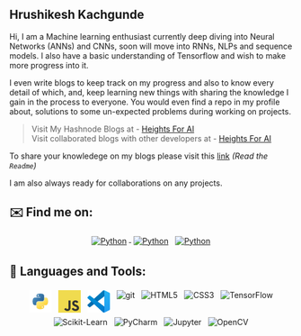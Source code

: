 ## Hrushikesh Kachgunde

 Hi, I am a Machine learning enthusiast currently deep diving into Neural Networks (ANNs) and CNNs, soon will move into RNNs, NLPs and sequence models. I also have a basic understanding of Tensorflow and wish to make more progress into it.

 I even write blogs to keep track on my progress and also to know every detail of which, and, keep learning new things with sharing the knowledge I gain in the process to everyone. You would even find a repo in my profile about, solutions to some un-expected problems during working on projects. <br>
> Visit My Hashnode Blogs at - [Heights For AI](https://heightsforai.hashnode.dev/) <br>
> Visit collaborated blogs with other developers at - [Heights For AI](https://hrushi11.github.io/Heights-for-AI/)

To share your knowledege on my blogs please visit this [link](https://github.com/Hrushi11/Hrushi11.github.io) *(Read the `Readme`)*

I am also always ready for collaborations on any projects. 

## ✉️ Find me on:

<!-- <p align="center">
 <a href="https://heightsforai.hashnode.dev/"" target="_blank" rel="noopener noreferrer"> <img src="https://raw.githubusercontent.com/iconic/open-iconic/master/svg/globe.svg" alt="Python" height="40" style="vertical-align:top; margin:4px"> </a>
 <a href="https://www.linkedin.com/in/hrushikesh-kachgunde-73a90b186/" target="_blank" rel="noopener noreferrer"> <img src="https://cdn.jsdelivr.net/npm/simple-icons@v3/icons/linkedin.svg" alt="Python" height="40" style="vertical-align:top; margin:4px"></a>
 <a href="mailto:hrushiskachgunde@gmail.com"> <img src="https://cdn.jsdelivr.net/npm/simple-icons@v3/icons/gmail.svg" alt="Python" height="40" style="vertical-align:top; margin:4px"></a>
</p> -->

<p align="center">
 <a href="https://hrushi11.github.io/" target="_blank" rel="noopener noreferrer"> <img src="https://encrypted-tbn0.gstatic.com/images?q=tbn:ANd9GcQ80z05bmXcCEsjpEdUi0fTFCFjCWUsC9qzVg&usqp=CAU" alt="Python" height="40" style="vertical-align:top; margin:4px"> </a>
 <a href="https://www.linkedin.com/in/hrushikesh-kachgunde-73a90b186/" target="_blank" rel="noopener noreferrer"> <img src="https://encrypted-tbn0.gstatic.com/images?q=tbn:ANd9GcTlJlNLgsMZVwQMhWblvo2uxLZZalPpjjiaLQ&usqp=CAU" alt="Python" height="40" style="vertical-align:top; margin:4px"></a>
 <a href="mailto:hrushiskachgunde@gmail.com"> <img src="https://i.ibb.co/FVj4MS1/mail.png" alt="Python" height="40" style="vertical-align:top; margin:4px"></a>


<br />

## 🧰 Languages and Tools:
<p align="center">
<img src="https://raw.githubusercontent.com/github/explore/80688e429a7d4ef2fca1e82350fe8e3517d3494d/topics/python/python.png" alt="Python" height="40" style="vertical-align:top; margin:4px">
<img src="https://raw.githubusercontent.com/github/explore/80688e429a7d4ef2fca1e82350fe8e3517d3494d/topics/javascript/javascript.png" alt="Javascript" height="40" style="vertical-align:top; margin:4px">
<img src="https://raw.githubusercontent.com/github/explore/80688e429a7d4ef2fca1e82350fe8e3517d3494d/topics/visual-studio-code/visual-studio-code.png" alt="VS Code" height="40" style="vertical-align:top; margin:4px">
<img src="https://www.vectorlogo.zone/logos/git-scm/git-scm-icon.svg" alt="git" height="40" style="vertical-align:top; margin:4px">
<img src="https://encrypted-tbn0.gstatic.com/images?q=tbn:ANd9GcS2PD2yAr4Tt4TG62BatFqSltJmYLO1_DFUqA&usqp=CAU" alt="HTML5" height="40" style="vertical-align:top; margin:4px">
<img src="https://image.flaticon.com/icons/png/128/919/919826.png" alt="CSS3" height="40" style="vertical-align:top; margin:4px">
<img src="https://icon2.cleanpng.com/20180408/opq/kisspng-tensorflow-deep-learning-keras-machine-learning-ca-thumbtack-5ac9a96372aeb5.5262838015231655394698.jpg" alt="TensorFlow" height="40" style="vertical-align:top; margin:4px">
<img src="https://seeklogo.com/images/S/scikit-learn-logo-8766D07E2E-seeklogo.com.png" alt="Scikit-Learn" height="40" style="vertical-align:top; margin:4px">
<img src="https://img.icons8.com/color/2x/pycharm.png" alt="PyCharm" height="40" style="vertical-align:top; margin:4px">
<img src="https://www.seekpng.com/png/full/807-8079213_jupyter-sq-text-jupyter-notebook-logo-png.png" alt="Jupyter" height="40" style="vertical-align:top; margin:4px">
<img src="https://encrypted-tbn0.gstatic.com/images?q=tbn:ANd9GcRnO6HXTZrXsDZ9QJGhFmHrh_AC13gLlkFG1w&usqp=CAU" alt="OpenCV" height="40" style="vertical-align:top; margin:4px">
</p>

<!-- ![Hrushi's GitHub stats](https://github-readme-stats.vercel.app/api?username=Hrushi11&show_icons=true&theme=radical) -->





